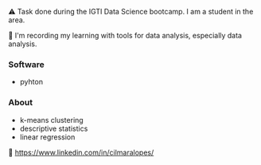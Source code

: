 <div align="left">
<img src="" />
</div>

⚠️ Task done during the IGTI Data Science bootcamp. I am a student in the area.


💾 I'm recording my learning with tools for data analysis, especially data analysis. 

### Software
+ pyhton 

### About
+ k-means clustering
+ descriptive statistics
+ linear regression 

🖖 https://www.linkedin.com/in/cilmaralopes/ 

